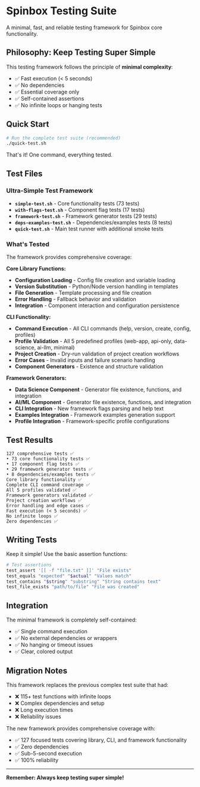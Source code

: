 # Spinbox Testing Suite

A minimal, fast, and reliable testing framework for Spinbox core functionality.

## Philosophy: Keep Testing Super Simple

This testing framework follows the principle of **minimal complexity**:
- ✅ Fast execution (< 5 seconds)
- ✅ No dependencies
- ✅ Essential coverage only
- ✅ Self-contained assertions
- ✅ No infinite loops or hanging tests

## Quick Start

```bash
# Run the complete test suite (recommended)
./quick-test.sh
```

That's it! One command, everything tested.

## Test Files

### Ultra-Simple Test Framework

- **`simple-test.sh`** - Core functionality tests (73 tests)
- **`with-flags-test.sh`** - Component flag tests (17 tests)
- **`framework-test.sh`** - Framework generator tests (29 tests)
- **`deps-examples-test.sh`** - Dependencies/examples tests (8 tests)
- **`quick-test.sh`** - Main test runner with additional smoke tests

### What's Tested

The framework provides comprehensive coverage:

**Core Library Functions:**
- **Configuration Loading** - Config file creation and variable loading
- **Version Substitution** - Python/Node version handling in templates
- **File Generation** - Template processing and file creation
- **Error Handling** - Fallback behavior and validation
- **Integration** - Component interaction and configuration persistence

**CLI Functionality:**
- **Command Execution** - All CLI commands (help, version, create, config, profiles)
- **Profile Validation** - All 5 predefined profiles (web-app, api-only, data-science, ai-llm, minimal)
- **Project Creation** - Dry-run validation of project creation workflows
- **Error Cases** - Invalid inputs and failure scenario handling
- **Component Generators** - Existence and structure validation

**Framework Generators:**
- **Data Science Component** - Generator file existence, functions, and integration
- **AI/ML Component** - Generator file existence, functions, and integration
- **CLI Integration** - New framework flags parsing and help text
- **Examples Integration** - Framework examples generation support
- **Profile Integration** - Framework-specific profile configurations

## Test Results

```
127 comprehensive tests ✅
• 73 core functionality tests ✅
• 17 component flag tests ✅ 
• 29 framework generator tests ✅
• 8 dependencies/examples tests ✅
Core library functionality ✅
Complete CLI command coverage ✅
All 5 profiles validated ✅
Framework generators validated ✅
Project creation workflows ✅
Error handling and edge cases ✅
Fast execution (< 5 seconds) ✅
No infinite loops ✅
Zero dependencies ✅
```

## Writing Tests

Keep it simple! Use the basic assertion functions:

```bash
# Test assertions
test_assert '[[ -f "file.txt" ]]' "File exists"
test_equals "expected" "$actual" "Values match"
test_contains "$string" "substring" "String contains text"
test_file_exists "path/to/file" "File was created"
```

## Integration

The minimal framework is completely self-contained:

- ✅ Single command execution
- ✅ No external dependencies or wrappers
- ✅ No hanging or timeout issues
- ✅ Clear, colored output

## Migration Notes

This framework replaces the previous complex test suite that had:
- ❌ 115+ test functions with infinite loops
- ❌ Complex dependencies and setup
- ❌ Long execution times
- ❌ Reliability issues

The new framework provides comprehensive coverage with:
- ✅ 127 focused tests covering library, CLI, and framework functionality
- ✅ Zero dependencies
- ✅ Sub-5-second execution
- ✅ 100% reliability

---

**Remember: Always keep testing super simple!**